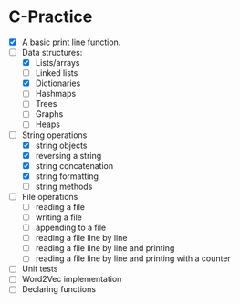 # C-Practice

- [x] A basic print line function.
- [ ] Data structures:
    - [x] Lists/arrays
    - [ ] Linked lists
    - [x] Dictionaries
    - [ ] Hashmaps
    - [ ] Trees
    - [ ] Graphs
    - [ ] Heaps
- [ ] String operations
    - [x] string objects
    - [x] reversing a string
    - [x] string concatenation
    - [x] string formatting
    - [ ] string methods
- [ ] File operations
    - [ ] reading a file
    - [ ] writing a file
    - [ ] appending to a file
    - [ ] reading a file line by line
    - [ ] reading a file line by line and printing
    - [ ] reading a file line by line and printing with a counter
- [ ] Unit tests
- [ ] Word2Vec implementation
- [ ] Declaring functions
